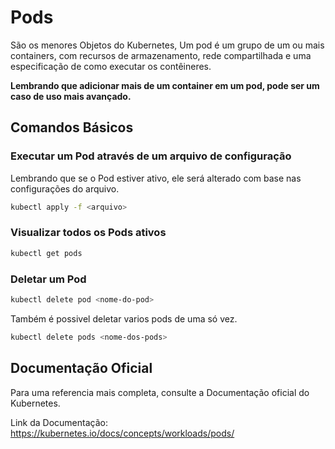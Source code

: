 # Pods

São os menores Objetos do Kubernetes, Um pod é um grupo de um ou mais containers, com recursos
de armazenamento, rede compartilhada e uma especificação de como executar os contêineres.  

**Lembrando que adicionar mais de um container em um pod, pode ser um caso de uso mais avançado.**

## Comandos Básicos

### Executar um Pod através de um arquivo de configuração

Lembrando que se o Pod estiver ativo, ele será alterado com base nas configurações do arquivo.

```bash
kubectl apply -f <arquivo>
```

### Visualizar todos os Pods ativos

```bash
kubectl get pods
```

### Deletar um Pod

```bash
kubectl delete pod <nome-do-pod>
```

Também é possivel deletar varios pods de uma só vez.

```bash
kubectl delete pods <nome-dos-pods>
```

## Documentação Oficial

Para uma referencia mais completa, consulte a Documentação oficial do Kubernetes.

Link da Documentação: <https://kubernetes.io/docs/concepts/workloads/pods/>
